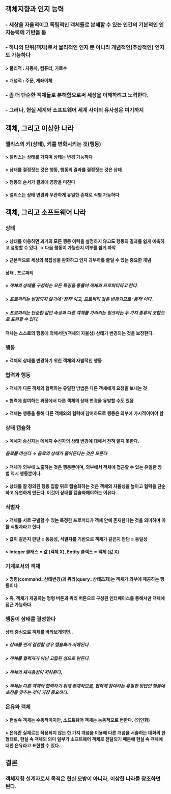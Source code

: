 객체지향과 인지 능력
---
### - 세상을 자율적이고 독립적인 객체들로 분해할 수 있는 인간의 기본적인 인지능력에 기반을 둠
### - 하나의 단위(객체)로서 물리적인 인지 뿐 아니라 개념적인(추상적인) 인지도 가능하다
#### >   물리적 : 자동차, 컴퓨터, 가로수
#### >   개념적 : 주문, 계좌이체
### - 좀 더 단순한 객체들로 분해함으로써 세상을 이해하려고 노력한다.
### - 그러나, 현실 세계와 소프트웨어 세계 사이의 유사성은 여기까지   
   

객체, 그리고 이상한 나라
---
### 앨리스의 키(상태), 키를 변화시키는 것(행동)
####  >  앨리스는 상태를 가지며 상태는 변경 가능하다
####  >  상태를 결정짓는 것은 행동, 행동의 결과를 결정짓는 것은 상태
####  >  행동의 순서가 결과에 영향을 미친다
####  >  앨리스는 상태 변경과 무관하게 유일한 존재로 식별 가능하다   
   

객체, 그리고 소프트웨어 나라
---
### 상태
####  >  상태를 이용하면 과거의 모든 행동 이력을 설명하지 않고도 행동의 결과를 쉽게 예측하고 설명할 수 있다. → 다음 행동이 가능한지 여부를 쉽게 파악
####  >  근본적으로 세상의 복잡성을 완화하고 인지 과부하를 줄일 수 있는 중요한 개념
#### 상태 , 프로퍼티
#####   >   객체의 상태를 구성하는 모든 특징을 통틀어 객체의 프로퍼티라고 한다.
#####   >   프로퍼티는 변경되지 않기에 ‘정적’이고, 프로퍼티 값은 변경되므로 ‘동적’이다.
#####   >   프로퍼티는 단순한 값인 속성과 다른 객체를 가리키는 링크라는 두 가지 종류의 조합으로 표현할 수 있다.
#### 객체는 스스로의 행동에 의해서만(객체의 자율성) 상태가 변경되는 것을 보장한다.
### 행동
####  >  객체의 상태를 변경하기 위한 객체의 자발적인 행동
### 협력과 행동
####  >  객체가 다른 객체와 협력하는 유일한 방법은 다른 객체에게 요청을 보내는 것
####  >  협력에 참여하는 과정에서 다른 객체의 상태 변경을 유발할 수도 있음
####  >  객체는 행동을 통해 다른 객체와의 협력에 참여하므로 행동은 외부에 가시적이어야 함
### 상태 캡슐화
####  >  메세지 송신자는 메세지 수신자의 상태 변경에 대해서 전혀 알지 못한다.
##### 음료를 마신다 → 음료의 상태가 줄어든다는 것은 모른다
####  >  객체가 외부에 노출하는 것은 행동뿐이며, 외부에서 객체에 접근할 수 있는 유일한 방법 역시 행동뿐이다.
####  >  상태를 잘 정의된 행동 집합 뒤로 캡슐화하는 것은 객체의 자율성을 높이고 협력을 단순하고 유연하게 만든다. 이것이 상태를 캡슐화해야하는 이유다.
### 식별자
####  >  객체를 서로 구별할 수 있는 특정한 프로퍼티가 객체 안에 존재한다는 것을 의미하며 이를 식별자라고 한다.
####  >  값이 같은지 판단 = 동등성, 식별자를 기반으로 객체가 같은지 판단 = 동일성
####  >  Integer 클래스 = 값 (객체 X),  Entity 클랙스 = 객체 (값 X)
### 기계로서의 객체
####  >  명령(command=상태변경)과 쿼리(query=상태조회)는 객체가 외부에 제공하는 행동이다
####  >  즉, 객체가 제공하는 명령 버튼과 쿼리 버튼으로 구성된 인터페이스를 통해서만 객체에 접근 가능하다.
### 행동이 상태를 결정한다
#### 상태 중심으로 객체를 바라보게되면..
#####   >   상태를 먼저 결정할 경우 캡슐화가 저해된다.
#####   >   객체를 협력자가 아닌 고립된 섬으로 만든다.
#####   >   객체의 재사용성이 저하된다.
#####   >   객체는 다른 객체와 협력하기 위해 존재하므로, 협력에 참여하는 유일한 방법인 행동에 초점을 맞추는 것이 가장 중요하다.
### 은유와 객체
####  >  현실속 객체는 수동적이지만, 소프트웨어 객체는 능동적으로 변한다. (의인화)
####  >  은유란 실제로는 적용되지 않는 한 가지 개념을 이용해 다른 개념을 서술하는 대화의 한 형태로, 현실 속 객체의 의미 일부가 소프트웨어 객체로 전달되기 때문에 현실 속 객체에 대한 은유라고 표현할 수 있다.   
   

결론
---
### 객체지향 설계자로서 목적은 현실 모방이 아니라, 이상한 나라를 창조하면 된다.
